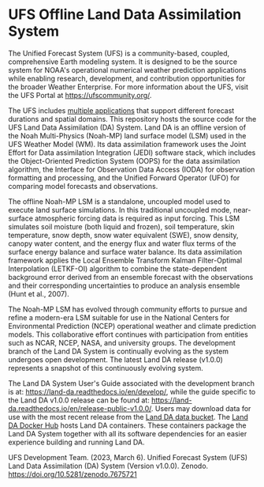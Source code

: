 # UFS Offline Land Data Assimilation System

The Unified Forecast System (UFS) is a community-based, coupled, comprehensive Earth modeling system. It is designed to be the source system for NOAA's operational numerical weather prediction applications while enabling research, development, and contribution opportunities for the broader Weather Enterprise. For more information about the UFS, visit the UFS Portal at https://ufscommunity.org/.

The UFS includes [multiple applications](https://ufscommunity.org/science/aboutapps/) that support different forecast durations and spatial domains. This repository hosts the source code for the UFS Land Data Assimilation (DA) System. Land DA is an offline version of the Noah Multi-Physics (Noah-MP) land surface model (LSM) used in the UFS Weather Model (WM). Its data assimilation framework uses the Joint Effort for Data assimilation Integration (JEDI) software stack, which includes the Object-Oriented Prediction System (OOPS) for the data assimilation algorithm, the Interface for Observation Data Access (IODA) for observation formatting and processing, and the Unified Forward Operator (UFO) for comparing model forecasts and observations. 

The offline Noah-MP LSM is a standalone, uncoupled model used to execute land surface simulations. In this traditional uncoupled mode, near-surface atmospheric forcing data is required as input forcing. This LSM simulates soil moisture (both liquid and frozen), soil temperature, skin temperature, snow depth, snow water equivalent (SWE), snow density, canopy water content, and the energy flux and water flux terms of the surface energy balance and surface water balance. Its data assimilation framework applies the Local Ensemble Transform Kalman Filter-Optimal Interpolation (LETKF-OI) algorithm to combine the state-dependent background error derived from an ensemble forecast with the observations and their corresponding uncertainties to produce an analysis ensemble (Hunt et al., 2007).

The Noah-MP LSM has evolved through community efforts to pursue and refine a modern-era LSM suitable for use in the National Centers for Environmental Prediction (NCEP) operational weather and climate prediction models. This collaborative effort continues with participation from entities such as NCAR, NCEP, NASA, and university groups. The development branch of the Land DA System is continually evolving as the system undergoes open development. The latest Land DA release (v1.0.0) represents a snapshot of this continuously evolving system. 

The Land DA System User's Guide associated with the development branch is at: https://land-da.readthedocs.io/en/develop/, while the guide specific to the Land DA v1.0.0 release can be found at: https://land-da.readthedocs.io/en/release-public-v1.0.0/. Users may download data for use with the most recent release from the [Land DA data bucket](https://noaa-ufs-land-da-pds.s3.amazonaws.com/index.html#current_land_da_release_data/). The [Land DA Docker Hub](https://hub.docker.com/r/noaaepic/ubuntu20.04-intel-landda) hosts Land DA containers. These containers package the Land DA System together with all its software dependencies for an easier experience building and running Land DA.

UFS Development Team. (2023, March 6). Unified Forecast System (UFS) Land Data Assimilation (DA) System (Version v1.0.0). Zenodo. https://doi.org/10.5281/zenodo.7675721


